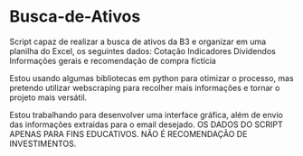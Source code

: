 # Busca-de-Ativos
Script capaz de realizar a busca de ativos da B3 e organizar em uma planilha do Excel, os seguintes dados:
Cotação
Indicadores
Dividendos
Informações gerais e recomendação de compra fictícia

Estou usando algumas bibliotecas em python para otimizar o processo, mas pretendo utilizar webscraping para recolher mais informações e tornar o projeto mais versátil.

Estou trabalhando para desenvolver uma interface gráfica, além de envio das informações extraidas para o email desejado.
OS DADOS DO SCRIPT APENAS PARA FINS EDUCATIVOS. NÃO É RECOMENDAÇÃO DE INVESTIMENTOS.
